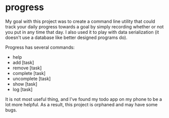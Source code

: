 # progress

My goal with this project was to create a command line utility that could track
your daily progress towards a goal by simply recording whether or not you put in
any time that day. I also used it to play with data serialization (it doesn't
use a database like better designed programs do).

Progress has several commands:
* help
* add [task]
* remove [task]
* complete [task]
* uncomplete [task]
* show [task]
* log [task] <task> <task>

It is not most useful thing, and I've found my todo app on my phone to be a lot
more helpful. As a result, this project is orphaned and may have some bugs.
